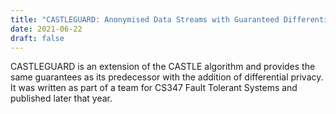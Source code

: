 ```yaml
---
title: "CASTLEGUARD: Anonymised Data Streams with Guaranteed Differential Privacy"
date: 2021-06-22
draft: false
---
```


CASTLEGUARD is an extension of the CASTLE algorithm and provides the same
guarantees as its predecessor with the addition of differential privacy. It was
written as part of a team for CS347 Fault Tolerant Systems and published later
that year.
